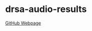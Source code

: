 # drsa-audio-results

<a href="https://sharckhai.github.io/drsa-audio-results/" target="_blank">GitHub Webpage</a>